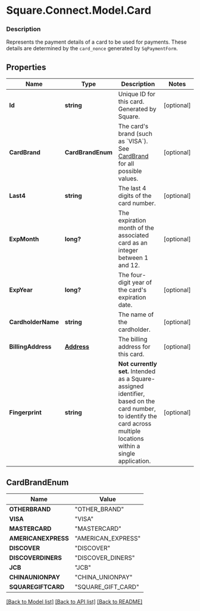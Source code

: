 # Square.Connect.Model.Card

### Description

Represents the payment details of a card to be used for payments. These details are determined by the `card_nonce` generated by `SqPaymentForm`.

## Properties

Name | Type | Description | Notes
------------ | ------------- | ------------- | -------------
**Id** | **string** | Unique ID for this card. Generated by Square. | [optional] 
**CardBrand** | **CardBrandEnum** | The card&#39;s brand (such as &#x60;VISA&#x60;). See [CardBrand](#type-cardbrand) for all possible values. | [optional] 
**Last4** | **string** | The last 4 digits of the card number. | [optional] 
**ExpMonth** | **long?** | The expiration month of the associated card as an integer between 1 and 12. | [optional] 
**ExpYear** | **long?** | The four-digit year of the card&#39;s expiration date. | [optional] 
**CardholderName** | **string** | The name of the cardholder. | [optional] 
**BillingAddress** | [**Address**](Address.md) | The billing address for this card. | [optional] 
**Fingerprint** | **string** | __Not currently set.__ Intended as a Square-assigned identifier, based on the card number, to identify the card across multiple locations within a single application. | [optional] 


## CardBrandEnum

Name | Value
------------ | -------------
**OTHERBRAND** | "OTHER_BRAND"
**VISA** | "VISA"
**MASTERCARD** | "MASTERCARD"
**AMERICANEXPRESS** | "AMERICAN_EXPRESS"
**DISCOVER** | "DISCOVER"
**DISCOVERDINERS** | "DISCOVER_DINERS"
**JCB** | "JCB"
**CHINAUNIONPAY** | "CHINA_UNIONPAY"
**SQUAREGIFTCARD** | "SQUARE_GIFT_CARD"



[[Back to Model list]](../README.md#documentation-for-models) [[Back to API list]](../README.md#documentation-for-api-endpoints) [[Back to README]](../README.md)

